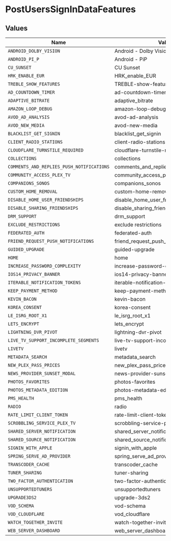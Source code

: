 # PostUsersSignInDataFeatures


## Values

| Name                                      | Value                                     |
| ----------------------------------------- | ----------------------------------------- |
| `ANDROID_DOLBY_VISION`                    | Android - Dolby Vision                    |
| `ANDROID_PI_P`                            | Android - PiP                             |
| `CU_SUNSET`                               | CU Sunset                                 |
| `HRK_ENABLE_EUR`                          | HRK_enable_EUR                            |
| `TREBLE_SHOW_FEATURES`                    | TREBLE-show-features                      |
| `AD_COUNTDOWN_TIMER`                      | ad-countdown-timer                        |
| `ADAPTIVE_BITRATE`                        | adaptive_bitrate                          |
| `AMAZON_LOOP_DEBUG`                       | amazon-loop-debug                         |
| `AVOD_AD_ANALYSIS`                        | avod-ad-analysis                          |
| `AVOD_NEW_MEDIA`                          | avod-new-media                            |
| `BLACKLIST_GET_SIGNIN`                    | blacklist_get_signin                      |
| `CLIENT_RADIO_STATIONS`                   | client-radio-stations                     |
| `CLOUDFLARE_TURNSTILE_REQUIRED`           | cloudflare-turnstile-required             |
| `COLLECTIONS`                             | collections                               |
| `COMMENTS_AND_REPLIES_PUSH_NOTIFICATIONS` | comments_and_replies_push_notifications   |
| `COMMUNITY_ACCESS_PLEX_TV`                | community_access_plex_tv                  |
| `COMPANIONS_SONOS`                        | companions_sonos                          |
| `CUSTOM_HOME_REMOVAL`                     | custom-home-removal                       |
| `DISABLE_HOME_USER_FRIENDSHIPS`           | disable_home_user_friendships             |
| `DISABLE_SHARING_FRIENDSHIPS`             | disable_sharing_friendships               |
| `DRM_SUPPORT`                             | drm_support                               |
| `EXCLUDE_RESTRICTIONS`                    | exclude restrictions                      |
| `FEDERATED_AUTH`                          | federated-auth                            |
| `FRIEND_REQUEST_PUSH_NOTIFICATIONS`       | friend_request_push_notifications         |
| `GUIDED_UPGRADE`                          | guided-upgrade                            |
| `HOME`                                    | home                                      |
| `INCREASE_PASSWORD_COMPLEXITY`            | increase-password-complexity              |
| `IOS14_PRIVACY_BANNER`                    | ios14-privacy-banner                      |
| `ITERABLE_NOTIFICATION_TOKENS`            | iterable-notification-tokens              |
| `KEEP_PAYMENT_METHOD`                     | keep-payment-method                       |
| `KEVIN_BACON`                             | kevin-bacon                               |
| `KOREA_CONSENT`                           | korea-consent                             |
| `LE_ISRG_ROOT_X1`                         | le_isrg_root_x1                           |
| `LETS_ENCRYPT`                            | lets_encrypt                              |
| `LIGHTNING_DVR_PIVOT`                     | lightning-dvr-pivot                       |
| `LIVE_TV_SUPPORT_INCOMPLETE_SEGMENTS`     | live-tv-support-incomplete-segments       |
| `LIVETV`                                  | livetv                                    |
| `METADATA_SEARCH`                         | metadata_search                           |
| `NEW_PLEX_PASS_PRICES`                    | new_plex_pass_prices                      |
| `NEWS_PROVIDER_SUNSET_MODAL`              | news-provider-sunset-modal                |
| `PHOTOS_FAVORITES`                        | photos-favorites                          |
| `PHOTOS_METADATA_EDITION`                 | photos-metadata-edition                   |
| `PMS_HEALTH`                              | pms_health                                |
| `RADIO`                                   | radio                                     |
| `RATE_LIMIT_CLIENT_TOKEN`                 | rate-limit-client-token                   |
| `SCROBBLING_SERVICE_PLEX_TV`              | scrobbling-service-plex-tv                |
| `SHARED_SERVER_NOTIFICATION`              | shared_server_notification                |
| `SHARED_SOURCE_NOTIFICATION`              | shared_source_notification                |
| `SIGNIN_WITH_APPLE`                       | signin_with_apple                         |
| `SPRING_SERVE_AD_PROVIDER`                | spring_serve_ad_provider                  |
| `TRANSCODER_CACHE`                        | transcoder_cache                          |
| `TUNER_SHARING`                           | tuner-sharing                             |
| `TWO_FACTOR_AUTHENTICATION`               | two-factor-authentication                 |
| `UNSUPPORTEDTUNERS`                       | unsupportedtuners                         |
| `UPGRADE3DS2`                             | upgrade-3ds2                              |
| `VOD_SCHEMA`                              | vod-schema                                |
| `VOD_CLOUDFLARE`                          | vod_cloudflare                            |
| `WATCH_TOGETHER_INVITE`                   | watch-together-invite                     |
| `WEB_SERVER_DASHBOARD`                    | web_server_dashboard                      |